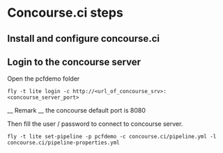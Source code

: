 
# Concourse.ci steps

## Install and configure concourse.ci 



## Login to the concourse server


Open the pcfdemo folder

`fly -t lite login -c http://<url_of_concourse_srv>:<concourse_server_port>`

__ Remark __ the concourse default port is 8080

Then fill the user / password to connect to concourse server.



`fly -t lite set-pipeline -p pcfdemo -c concourse.ci/pipeline.yml -l concourse.ci/pipeline-properties.yml`